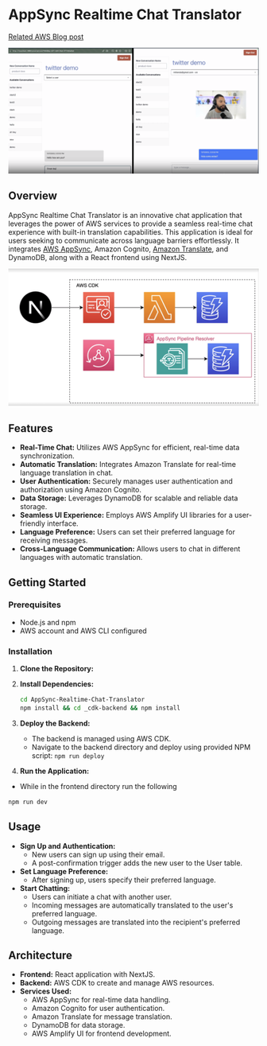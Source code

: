 # AppSync Realtime Chat Translator

[Related AWS Blog post](https://aws.amazon.com/blogs/mobile/connecting-applications-to-generative-ai-presents-new-challenges/)

![example](./readmeImages/app-example.png)

## Overview

AppSync Realtime Chat Translator is an innovative chat application that leverages the power of AWS services to provide a seamless real-time chat experience with built-in translation capabilities. This application is ideal for users seeking to communicate across language barriers effortlessly. It integrates [AWS AppSync](https://aws.amazon.com/appsync/), Amazon Cognito, [Amazon Translate](https://aws.amazon.com/translate/), and DynamoDB, along with a React frontend using NextJS.

![arch-diagram](./readmeImages/arch-diagram.png)

## Features

- **Real-Time Chat:** Utilizes AWS AppSync for efficient, real-time data synchronization.
- **Automatic Translation:** Integrates Amazon Translate for real-time language translation in chat.
- **User Authentication:** Securely manages user authentication and authorization using Amazon Cognito.
- **Data Storage:** Leverages DynamoDB for scalable and reliable data storage.
- **Seamless UI Experience:** Employs AWS Amplify UI libraries for a user-friendly interface.
- **Language Preference:** Users can set their preferred language for receiving messages.
- **Cross-Language Communication:** Allows users to chat in different languages with automatic translation.

## Getting Started

### Prerequisites

- Node.js and npm
- AWS account and AWS CLI configured

### Installation

1. **Clone the Repository:**

2. **Install Dependencies:**

   ```bash
   cd AppSync-Realtime-Chat-Translator
   npm install && cd _cdk-backend && npm install
   ```

3. **Deploy the Backend:**

   - The backend is managed using AWS CDK.
   - Navigate to the backend directory and deploy using provided NPM script:
     `npm run deploy`

4. **Run the Application:**

- While in the frontend directory run the following

```bash
npm run dev
```

## Usage

- **Sign Up and Authentication:**
  - New users can sign up using their email.
  - A post-confirmation trigger adds the new user to the User table.
- **Set Language Preference:**
  - After signing up, users specify their preferred language.
- **Start Chatting:**
  - Users can initiate a chat with another user.
  - Incoming messages are automatically translated to the user's preferred language.
  - Outgoing messages are translated into the recipient's preferred language.

## Architecture

- **Frontend:** React application with NextJS.
- **Backend:** AWS CDK to create and manage AWS resources.
- **Services Used:**
  - AWS AppSync for real-time data handling.
  - Amazon Cognito for user authentication.
  - Amazon Translate for message translation.
  - DynamoDB for data storage.
  - AWS Amplify UI for frontend development.
